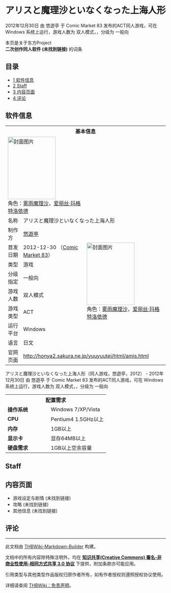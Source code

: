 # アリスと魔理沙といなくなった上海人形

<!-- source html: G:\repos\THBWiki-Markdown-Builder\THBWikiMarkdown\Temp\main\0\03\ns0%3A%E3%82%A2%E3%83%AA%E3%82%B9%E3%81%A8%E9%AD%94%E7%90%86%E6%B2%99%E3%81%A8%E3%81%84%E3%81%AA%E3%81%8F%E3%81%AA%E3%81%A3%E3%81%9F%E4%B8%8A%E6%B5%B7%E4%BA%BA%E5%BD%A2.html -->

2012年12月30日 由 悠遊亭 于 Comic Market 83 发布的ACT同人游戏，可在 Windows 系统上运行，游戏人数为 双人模式，，分级为 一般向

本页是关于东方Project  
 **二次创作同人软件 (未找到链接)** 的词条
## 目录

- [1 软件信息](#软件信息)
- [2 Staff](#Staff)
- [3 内容页面](#内容页面)
- [4 评论](#评论)




## 软件信息

<table><tbody><tr><th colspan="3">基本信息</th></tr><tr><td class="cover-artwork-mobile" colspan="2"><a href="./文件-アリスと魔理沙といなくなった上海人形封面.png.md" class="image" title="封面图片"><img alt="封面图片" src="https://upload.thwiki.cc/thumb/c/c1/%E3%82%A2%E3%83%AA%E3%82%B9%E3%81%A8%E9%AD%94%E7%90%86%E6%B2%99%E3%81%A8%E3%81%84%E3%81%AA%E3%81%8F%E3%81%AA%E3%81%A3%E3%81%9F%E4%B8%8A%E6%B5%B7%E4%BA%BA%E5%BD%A2%E5%B0%81%E9%9D%A2.png/150px-%E3%82%A2%E3%83%AA%E3%82%B9%E3%81%A8%E9%AD%94%E7%90%86%E6%B2%99%E3%81%A8%E3%81%84%E3%81%AA%E3%81%8F%E3%81%AA%E3%81%A3%E3%81%9F%E4%B8%8A%E6%B5%B7%E4%BA%BA%E5%BD%A2%E5%B0%81%E9%9D%A2.png" decoding="async" loading="lazy" width="150" height="196" srcset="https://upload.thwiki.cc/thumb/c/c1/%E3%82%A2%E3%83%AA%E3%82%B9%E3%81%A8%E9%AD%94%E7%90%86%E6%B2%99%E3%81%A8%E3%81%84%E3%81%AA%E3%81%8F%E3%81%AA%E3%81%A3%E3%81%9F%E4%B8%8A%E6%B5%B7%E4%BA%BA%E5%BD%A2%E5%B0%81%E9%9D%A2.png/225px-%E3%82%A2%E3%83%AA%E3%82%B9%E3%81%A8%E9%AD%94%E7%90%86%E6%B2%99%E3%81%A8%E3%81%84%E3%81%AA%E3%81%8F%E3%81%AA%E3%81%A3%E3%81%9F%E4%B8%8A%E6%B5%B7%E4%BA%BA%E5%BD%A2%E5%B0%81%E9%9D%A2.png 1.5x, https://upload.thwiki.cc/thumb/c/c1/%E3%82%A2%E3%83%AA%E3%82%B9%E3%81%A8%E9%AD%94%E7%90%86%E6%B2%99%E3%81%A8%E3%81%84%E3%81%AA%E3%81%8F%E3%81%AA%E3%81%A3%E3%81%9F%E4%B8%8A%E6%B5%B7%E4%BA%BA%E5%BD%A2%E5%B0%81%E9%9D%A2.png/299px-%E3%82%A2%E3%83%AA%E3%82%B9%E3%81%A8%E9%AD%94%E7%90%86%E6%B2%99%E3%81%A8%E3%81%84%E3%81%AA%E3%81%8F%E3%81%AA%E3%81%A3%E3%81%9F%E4%B8%8A%E6%B5%B7%E4%BA%BA%E5%BD%A2%E5%B0%81%E9%9D%A2.png 2x" data-file-width="334" data-file-height="437"></a><div class="cover-char">角色：<a href="./雾雨魔理沙.md" title="雾雨魔理沙">雾雨魔理沙</a>，<a href="./爱丽丝·玛格特洛依德.md" title="爱丽丝·玛格特洛依德">爱丽丝·玛格特洛依德</a></div></td>
</tr><tr><td class="label">名称</td><td colspan="2"> アリスと魔理沙といなくなった上海人形 </td></tr><tr><td class="label">制作方</td><td><a href="./悠遊亭.md" title="悠遊亭">悠遊亭</a></td><td class="cover-artwork" rowspan="7" style="min-width:196px;"><a href="./文件-アリスと魔理沙といなくなった上海人形封面.png.md" class="image" title="封面图片"><img alt="封面图片" src="https://upload.thwiki.cc/thumb/c/c1/%E3%82%A2%E3%83%AA%E3%82%B9%E3%81%A8%E9%AD%94%E7%90%86%E6%B2%99%E3%81%A8%E3%81%84%E3%81%AA%E3%81%8F%E3%81%AA%E3%81%A3%E3%81%9F%E4%B8%8A%E6%B5%B7%E4%BA%BA%E5%BD%A2%E5%B0%81%E9%9D%A2.png/150px-%E3%82%A2%E3%83%AA%E3%82%B9%E3%81%A8%E9%AD%94%E7%90%86%E6%B2%99%E3%81%A8%E3%81%84%E3%81%AA%E3%81%8F%E3%81%AA%E3%81%A3%E3%81%9F%E4%B8%8A%E6%B5%B7%E4%BA%BA%E5%BD%A2%E5%B0%81%E9%9D%A2.png" decoding="async" loading="lazy" width="150" height="196" srcset="https://upload.thwiki.cc/thumb/c/c1/%E3%82%A2%E3%83%AA%E3%82%B9%E3%81%A8%E9%AD%94%E7%90%86%E6%B2%99%E3%81%A8%E3%81%84%E3%81%AA%E3%81%8F%E3%81%AA%E3%81%A3%E3%81%9F%E4%B8%8A%E6%B5%B7%E4%BA%BA%E5%BD%A2%E5%B0%81%E9%9D%A2.png/225px-%E3%82%A2%E3%83%AA%E3%82%B9%E3%81%A8%E9%AD%94%E7%90%86%E6%B2%99%E3%81%A8%E3%81%84%E3%81%AA%E3%81%8F%E3%81%AA%E3%81%A3%E3%81%9F%E4%B8%8A%E6%B5%B7%E4%BA%BA%E5%BD%A2%E5%B0%81%E9%9D%A2.png 1.5x, https://upload.thwiki.cc/thumb/c/c1/%E3%82%A2%E3%83%AA%E3%82%B9%E3%81%A8%E9%AD%94%E7%90%86%E6%B2%99%E3%81%A8%E3%81%84%E3%81%AA%E3%81%8F%E3%81%AA%E3%81%A3%E3%81%9F%E4%B8%8A%E6%B5%B7%E4%BA%BA%E5%BD%A2%E5%B0%81%E9%9D%A2.png/299px-%E3%82%A2%E3%83%AA%E3%82%B9%E3%81%A8%E9%AD%94%E7%90%86%E6%B2%99%E3%81%A8%E3%81%84%E3%81%AA%E3%81%8F%E3%81%AA%E3%81%A3%E3%81%9F%E4%B8%8A%E6%B5%B7%E4%BA%BA%E5%BD%A2%E5%B0%81%E9%9D%A2.png 2x" data-file-width="334" data-file-height="437"></a><div class="cover-char">角色：<a href="./雾雨魔理沙.md" title="雾雨魔理沙">雾雨魔理沙</a>，<a href="./爱丽丝·玛格特洛依德.md" title="爱丽丝·玛格特洛依德">爱丽丝·玛格特洛依德</a></div></td>
</tr><tr><td class="label">首发日期</td><td>2012-12-30&#160;（<a href="/展会作品列表?e=Comic+Market%2383">Comic Market 83</a>）</td></tr><tr><td class="label">类型</td><td>游戏</td></tr><tr><td class="label">分级指定</td><td>一般向</td></tr><tr><td class="label">游戏人数</td><td>双人模式</td></tr><tr><td class="label">游戏类型</td><td>ACT</td></tr><tr><td class="label">运行平台</td><td>Windows</td></tr><tr><td class="label">语言</td><td>日文</td></tr>
<tr><td class="label">官网页面</td><td colspan="2"><a rel="nofollow" class="external free" href="http://honya2.sakura.ne.jp/yuuyuutei/html/amis.html">http://honya2.sakura.ne.jp/yuuyuutei/html/amis.html</a></td></tr></tbody></table>

アリスと魔理沙といなくなった上海人形（同人游戏，悠遊亭，2012） - 2012年12月30日 由 悠遊亭 于 Comic Market 83 发布的ACT同人游戏，可在 Windows 系统上运行，游戏人数为 双人模式，，分级为 一般向
  
  

  


<table>
<tbody><tr><th colspan="2">配置需求</th></tr>
<tr><td style="width:120px;padding-left:7px;"><b>操作系统</b></td><td>Windows 7/XP/Vista</td></tr><tr><td style="width:120px;padding-left:7px;"><b>CPU</b></td><td>Pentium4 1.5GHz以上</td></tr><tr><td style="width:120px;padding-left:7px;"><b>内存</b></td><td>1GB以上</td></tr><tr><td style="width:120px;padding-left:7px;"><b>显示卡</b></td><td>显存64MB以上</td></tr><tr><td style="width:120px;padding-left:7px;"><b>硬盘需求</b></td><td>1GB以上空余容量</td></tr>
</tbody></table>


## Staff
## 内容页面
- 游戏设定与剧情 (未找到链接)
- 攻略 (未找到链接)
- 其他信息 (未找到链接)

## 评论




---

此文档由 [THBWiki-Markdown-Builder](https://github.com/Delsin-Yu/THBWiki-Markdown-Builder) 构建。

文档中的所有内容除特殊注明外，均在 [**知识共享(Creative Commons) 署名-非商业性使用-相同方式共享 3.0 协议**](https://creativecommons.org/licenses/by-sa/3.0/deed.zh-hans) 下提供，附加条款亦可能应用。

引用类型与其他类型作品版权归原作者所有，如有作者授权则遵照授权协议使用。

详细请查阅 [THBWiki：免责声明](https://thbwiki.cc/THBWiki:%E5%85%8D%E8%B4%A3%E5%A3%B0%E6%98%8E)。

